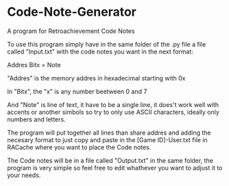 # Code-Note-Generator
A program for Retroachievement Code Notes

To use this program simply have in the same folder of the .py
file a file called "Input.txt" with the code notes you want
in the next format:

Addres Bitx = Note

"Addres" is the memory addres in hexadecimal starting with 0x

In "Bitx", the "x" is any number beetween 0 and 7

And "Note" is line of text, it have to be a single line, it
does't work well with accents or another simbols so try to 
only use ASCII characters, ideally only numbers and letters.

The program will put together all lines than share addres
and adding the necesary format to just copy and paste in 
the [Game ID]-User.txt file in RACache where you want to
place the Code notes.

The Code notes will be in a file called "Output.txt" in the
same folder, the program is very simple so feel free to edit
whathever you want to adjust it to your needs.
